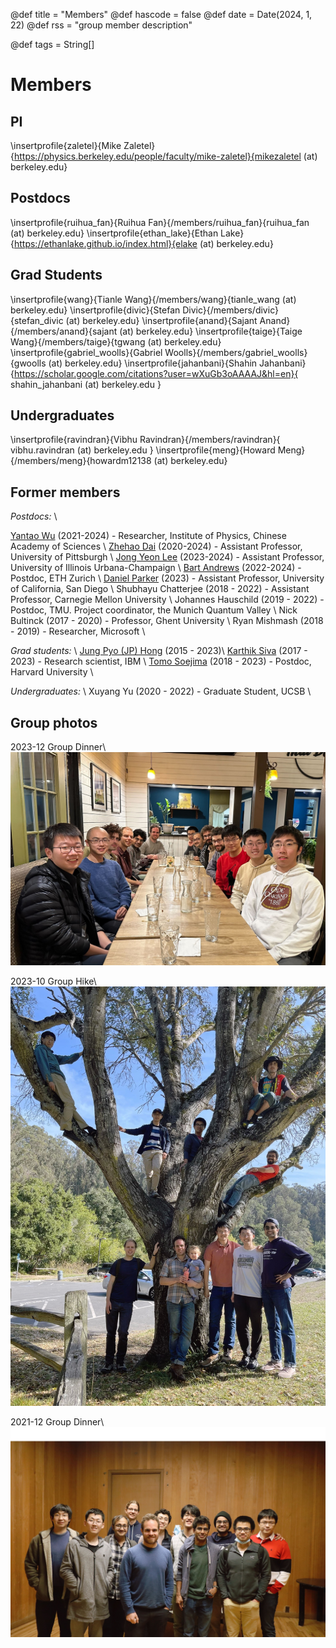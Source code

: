 @def title = "Members"
@def hascode = false
@def date = Date(2024, 1, 22)
@def rss = "group member description"

@def tags = String[]

# Members

## PI

\insertprofile{zaletel}{Mike Zaletel}{https://physics.berkeley.edu/people/faculty/mike-zaletel}{mikezaletel (at) berkeley.edu}

## Postdocs

\insertprofile{ruihua_fan}{Ruihua Fan}{/members/ruihua_fan}{ruihua_fan (at) berkeley.edu}
\insertprofile{ethan_lake}{Ethan Lake}{https://ethanlake.github.io/index.html}{elake (at) berkeley.edu}

## Grad Students

\insertprofile{wang}{Tianle Wang}{/members/wang}{tianle_wang (at) berkeley.edu}
\insertprofile{divic}{Stefan Divic}{/members/divic}{stefan_divic (at) berkeley.edu}
\insertprofile{anand}{Sajant Anand}{/members/anand}{sajant (at) berkeley.edu}
\insertprofile{taige}{Taige Wang}{/members/taige}{tgwang (at) berkeley.edu}
\insertprofile{gabriel_woolls}{Gabriel Woolls}{/members/gabriel_woolls}{gwoolls (at) berkeley.edu}
\insertprofile{jahanbani}{Shahin Jahanbani}{https://scholar.google.com/citations?user=wXuGb3oAAAAJ&hl=en}{ shahin_jahanbani (at) berkeley.edu }

## Undergraduates

\insertprofile{ravindran}{Vibhu Ravindran}{/members/ravindran}{ vibhu.ravindran (at) berkeley.edu }
\insertprofile{meng}{Howard Meng}{/members/meng}{howardm12138 (at) berkeley.edu}

## Former members

<!---
[link to xyz mini-website?](/members/xyz)
-->
*Postdocs:* \\

[Yantao Wu](/members/wu) (2021-2024) - Researcher, Institute of Physics, Chinese Academy of Sciences \\
[Zhehao Dai](/members/dai) (2020-2024) - Assistant Professor, University of Pittsburgh \\
[Jong Yeon Lee](https://physics.illinois.edu/people/directory/profile/jongyeon) (2023-2024) - Assistant Professor, University of Illinois Urbana-Champaign \\
[Bart Andrews](https://bartandrews.me) (2022-2024) - Postdoc, ETH Zurich \\
[Daniel Parker](https://danielericparker.github.io/) (2023) - Assistant Professor, University of California, San Diego \\
Shubhayu Chatterjee (2018 - 2022) - Assistant Professor, Carnegie Mellon University \\
Johannes Hauschild (2019 - 2022) - Postdoc, TMU. Project coordinator, the Munich Quantum Valley \\
Nick Bultinck (2017 - 2020) - Professor, Ghent University \\
Ryan Mishmash (2018 - 2019) - Researcher, Microsoft \\

*Grad students:* \\
[Jung Pyo (JP) Hong](/members/hong) (2015 - 2023)\\
[Karthik Siva](https://ksksks1.github.io/) (2017 - 2023) - Research scientist, IBM \\
[Tomo Soejima](https://tomohiro-soejima.github.io/) (2018 - 2023) - Postdoc, Harvard University \\

*Undergraduates:* \\
Xuyang Yu (2020 - 2022) - Graduate Student, UCSB \\

## Group photos
2023-12 Group Dinner\\
![2023-12-12](/assets/group_photo_121223.jpg)

2023-10 Group Hike\\
![2023-10-31](/assets/group_photo_103123.jpg)

2021-12 Group Dinner\\
![2021-12-13](/assets/group_photo_121321.jpg)
